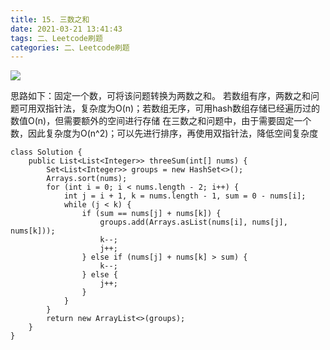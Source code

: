 ```yaml
---
title: 15. 三数之和
date: 2021-03-21 13:41:43
tags: 二、Leetcode刷题
categories: 二、Leetcode刷题
---
```


![](https://icefirecgrbza.github.io/img/leetcode/15.png)

思路如下：固定一个数，可将该问题转换为两数之和。
若数组有序，两数之和问题可用双指针法，复杂度为O(n)；若数组无序，可用hash数组存储已经遍历过的数值O(n)，但需要额外的空间进行存储
在三数之和问题中，由于需要固定一个数，因此复杂度为O(n^2)；可以先进行排序，再使用双指针法，降低空间复杂度

```
class Solution {
    public List<List<Integer>> threeSum(int[] nums) {
        Set<List<Integer>> groups = new HashSet<>();
        Arrays.sort(nums);
        for (int i = 0; i < nums.length - 2; i++) {
            int j = i + 1, k = nums.length - 1, sum = 0 - nums[i];
            while (j < k) {
                if (sum == nums[j] + nums[k]) {
                    groups.add(Arrays.asList(nums[i], nums[j], nums[k]));
                    k--;
                    j++;
                } else if (nums[j] + nums[k] > sum) {
                    k--;
                } else {
                    j++;
                }
            }
        }
        return new ArrayList<>(groups);
    }
}
```
